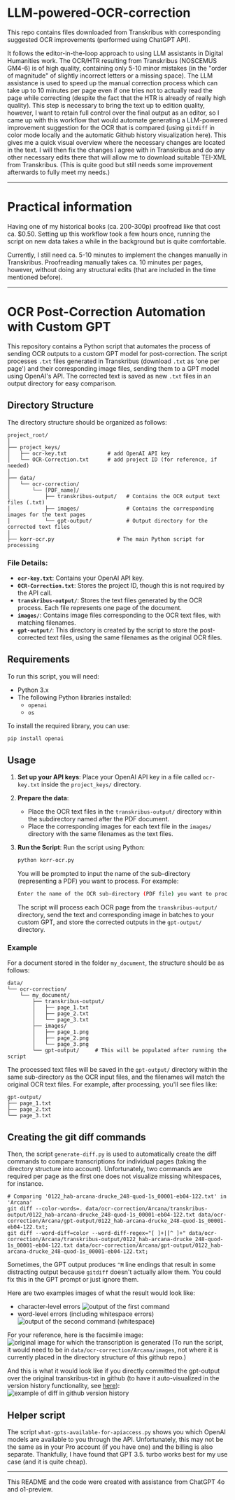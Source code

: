 # LLM-powered-OCR-correction
This repo contains files downloaded from Transkribus with corresponding suggested OCR improvements (performed using ChatGPT API).

It follows the editor-in-the-loop approach to using LLM assistants in Digital Humanities work.
The OCR/HTR resulting from Transkribus (NOSCEMUS GM4-6) is of high quality, containing only 5-10 minor mistakes (in the "order of magnitude" of slightly incorrect letters or a missing space).
The LLM assistance is used to speed up the manual correction process which can take up to 10 minutes per page even if one tries not to actually read the page while correcting (despite the fact that the HTR is already of really high quality). 
This step is necessary to bring the text up to edition quality, however, I want to retain full control over the final output as an editor, so I came up with this workflow that would automate generating a LLM-powered improvement suggestion for the OCR that is compared (using `gitdiff` in color mode locally and the automatic Github history visualization here). 
This gives me a quick visual overview where the necessary changes are located in the text. I will then fix the changes I agree with in Transkribus and do any other necessary edits there that will allow me to download suitable TEI-XML from Transkribus. (This is quite good but still needs some improvement afterwards to fully meet my needs.) 



---

# Practical information
Having one of my historical books (ca. 200-300p) proofread like that cost ca. $0.50. 
Setting up this workflow took a few hours once, running the script on new data takes a while in the background but is quite comfortable. 

Currently, I still need ca. 5-10 minutes to implement the changes manually in Transkribus. Proofreading manually takes ca. 10 minutes per pages, however, without doing any structural edits (that are included in the time mentioned before). 

---

# OCR Post-Correction Automation with Custom GPT

This repository contains a Python script that automates the process of sending OCR outputs to a custom GPT model for post-correction. The script processes `.txt` files generated in Transkribus (download `.txt` as 'one per page') and their corresponding image files, sending them to a GPT model using OpenAI's API. The corrected text is saved as new `.txt` files in an output directory for easy comparison.

## Directory Structure

The directory structure should be organized as follows:

```
project_root/
│
├── project_keys/
│   ├── ocr-key.txt             # add OpenAI API key
│   └── OCR-Correction.txt      # add project ID (for reference, if needed)
│
├── data/
│   └── ocr-correction/
│       └── [PDF_name]/
│           ├── transkribus-output/   # Contains the OCR output text files (.txt)
│           ├── images/               # Contains the corresponding images for the text pages
│           └── gpt-output/           # Output directory for the corrected text files
│
├── korr-ocr.py                    # The main Python script for processing
```

### File Details:
- **`ocr-key.txt`**: Contains your OpenAI API key.
- **`OCR-Correction.txt`**: Stores the project ID, though this is not required by the API call.
- **`transkribus-output/`**: Stores the text files generated by the OCR process. Each file represents one page of the document.
- **`images/`**: Contains image files corresponding to the OCR text files, with matching filenames.
- **`gpt-output/`**: This directory is created by the script to store the post-corrected text files, using the same filenames as the original OCR files.

## Requirements

To run this script, you will need:

- Python 3.x
- The following Python libraries installed:
  - `openai`
  - `os`
  
To install the required library, you can use:

```bash
pip install openai
```

## Usage

1. **Set up your API keys**:
   Place your OpenAI API key in a file called `ocr-key.txt` inside the `project_keys/` directory.

2. **Prepare the data**:
   - Place the OCR text files in the `transkribus-output/` directory within the subdirectory named after the PDF document.
   - Place the corresponding images for each text file in the `images/` directory with the same filenames as the text files.

3. **Run the Script**:
   Run the script using Python:

   ```bash
   python korr-ocr.py
   ```

   You will be prompted to input the name of the sub-directory (representing a PDF) you want to process. For example:

   ```bash
   Enter the name of the OCR sub-directory (PDF file) you want to process: my_document
   ```

   The script will process each OCR page from the `transkribus-output/` directory, send the text and corresponding image in batches to your custom GPT, and store the corrected outputs in the `gpt-output/` directory.

### Example

For a document stored in the folder `my_document`, the structure should be as follows:

```
data/
└── ocr-correction/
    └── my_document/
        ├── transkribus-output/
        │   ├── page_1.txt
        │   ├── page_2.txt
        │   └── page_3.txt
        ├── images/
        │   ├── page_1.png
        │   ├── page_2.png
        │   └── page_3.png
        └── gpt-output/     # This will be populated after running the script
```

The processed text files will be saved in the `gpt-output/` directory within the same sub-directory as the OCR input files, and the filenames will match the original OCR text files. For example, after processing, you'll see files like:

```
gpt-output/
├── page_1.txt
├── page_2.txt
└── page_3.txt
```

## Creating the git diff commands
Then, the script `generate-diff.py` is used to automatically create the diff commands to compare transcriptions for individual pages (taking the directory structure into account).
Unfortunately, two commands are required per page as the first one does not visualize missing whitespaces, for instance. 

```
# Comparing '0122_hab-arcana-drucke_248-quod-1s_00001-eb04-122.txt' in 'Arcana'
git diff --color-words=. data/ocr-correction/Arcana/transkribus-output/0122_hab-arcana-drucke_248-quod-1s_00001-eb04-122.txt data/ocr-correction/Arcana/gpt-output/0122_hab-arcana-drucke_248-quod-1s_00001-eb04-122.txt;
git diff --word-diff=color --word-diff-regex="[ ]+|[^ ]+" data/ocr-correction/Arcana/transkribus-output/0122_hab-arcana-drucke_248-quod-1s_00001-eb04-122.txt data/ocr-correction/Arcana/gpt-output/0122_hab-arcana-drucke_248-quod-1s_00001-eb04-122.txt;
```
Sometimes, the GPT output produces `^M` line endings that result in some distracting output because `gitdiff` doesn't actually allow them. 
You could fix this in the GPT prompt or just ignore them. 

Here are two examples images of what the result would look like: 
- character-level errors 
![output of the first command](https://github.com/sarahalang/LLM-powered-OCR-correction/blob/main/ocr-diff-1.png)
- word-level errors (including whitespace errors) 
![output of the second command (whitespace)](https://github.com/sarahalang/LLM-powered-OCR-correction/blob/main/ocr-diff-2.png)

For your reference, here is the facsimile image: 
![original image for which the transcription is generated](https://github.com/sarahalang/LLM-powered-OCR-correction/blob/main/0122_hab-arcana-drucke_248-quod-1s_00001-eb04-122.png)
(To run the script, it would need to be in `data/ocr-correction/Arcana/images`, not where it is currently placed in the directory structure of this github repo.) 


And this is what it would look like if you directly committed the gpt-output over the original transkribus-txt in github (to have it auto-visualized in the version history functionality, see [here](https://github.com/sarahalang/LLM-powered-OCR-correction/commit/da09fc070bb7a76dc8164c154eef8e89d83e5008)):
![example of diff in github version history](https://github.com/sarahalang/LLM-powered-OCR-correction/blob/main/github-diff.png)

## Helper script

The script `what-gpts-available-for-apiaccess.py` shows you which OpenAI models are available to you through the API. Unfortunately, this may not be the same as in your Pro account (if you have one) and the billing is also separate. Thankfully, I have found that GPT 3.5. turbo works best for my use case (and it is quite cheap). 


---
This README and the code were created with assistance from ChatGPT 4o and o1-preview. 
